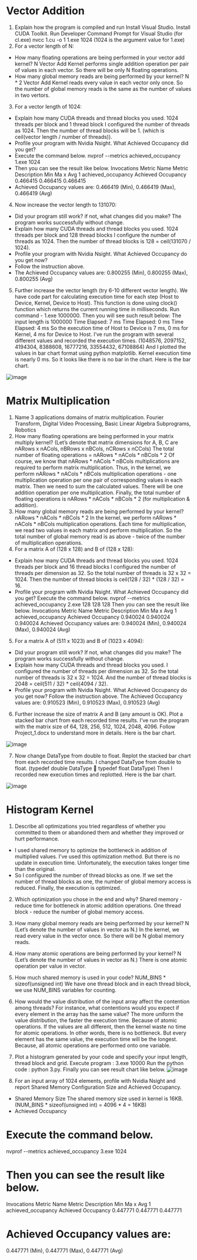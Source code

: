 # Vector Addition

1.	Explain how the program is compiled and run
Install Visual Studio.
Install CUDA Toolkit.
Run Developer Command Prompt for Visual Studio (for cl.exe)
nvcc 1.cu -o 1
1.exe 1024 (1024 is the argument value for 1.exe)
2.	For a vector length of N:
-	How many floating operations are being performed in your vector add kernel?
N
Vector Add Kernel performs single addition operation per pair of values in each vector.
So there will be only N floating operations.
-	How many global memory reads are being performed by your kernel?
N * 2
Vector Add Kernel reads every value in each vector only once.
So the number of global memory reads is the same as the number of values in two vertors.
3.	For a vector length of 1024:
-	Explain how many CUDA threads and thread blocks you used.
1024 threads per block and 1 thread block
I configured the number of threads as 1024.
Then the number of thread blocks will be 1. (which is ceil(vector length / number of threads)).
-	Profile your program with Nvidia Nsight. What Achieved Occupancy did you get?
- Execute the command below.
nvprof --metrics achieved_occupancy 1.exe 1024
- Then you can see the result like below.
Invocations                      Metric Name          Metric Description         Min             Ma x             Avg
          1                achieved_occupancy          Achieved Occupancy      0.466415    0.466415    0.466415
- Achieved Occupancy values are:
0.466419 (Min), 0.466419 (Max), 0.466419 (Avg)
4.	Now increase the vector length to 131070:
-	Did your program still work? if not, what changes did you make?
The program works successfully without change.
-	Explain how many CUDA threads and thread blocks you used.
1024 threads per block and 128 thread blocks
I configure the number of threads as 1024.
Then the number of thread blocks is 128 = ceil(131070 / 1024).
-	Profile your program with Nvidia Nsight. What Achieved Occupancy do you get now?
- Follow the instruction above.
- The Achieved Occupancy values are:
0.800255 (Min), 0.800255 (Max), 0.800255 (Avg)
5.	Further increase the vector length (try 6-10 different vector length).
We have code part for calculating execution time for each step (Host to Device, Kernel, Device to Host). This function is done using clock() function which returns the current running time in milliseconds.
Run command - 1.exe 1000000. Then you will see such result below:
The input length is 1000000
	Time Elapsed: 7 ms
	Time Elapsed: 0 ms
	Time Elapsed: 4 ms
So the execution time of Host to Device is 7 ms, 0 ms for Kernel, 4 ms for Device to Host.
I’ve run the program with several different values and recorded the execution times. (1048576, 2097152, 4194304, 8388608, 16777216, 33554432, 67108864)
And I plotted the values in bar chart format using python matplotlib.
Kernel execution time is nearly 0 ms. So it looks like there is no bar in the chart.
Here is the bar chart.

![image](https://user-images.githubusercontent.com/121934188/211290291-be9cf1c6-79f6-442d-85e6-567c9325b0c2.png)


# Matrix Multiplication

1.	Name 3 applications domains of matrix multiplication.
Fourier Transform, Digital Video Processing, Basic Linear Algebra Subprograms, Robotics
2.	How many floating operations are being performed in your matrix multiply kernel?
(Let’s denote that matrix dimensions for A, B, C are nARows x nACols, nBRows x nBCols, nCRows x nCCols)
The total number of floating operations = nARows * nACols * nBCols * 2
Of course, we know that nARows * nACols * nBCols multiplications are required to perform matrix multiplication.
Thus, in the kernel, we perform nARows * nACols * nBCols multiplication operations - one multiplication operation per one pair of corresponding values in each matrix.
Then we need to sum the calculated values. There will be one addition operation per one multiplication.
Finally, the total number of floating operations is nARows * nACols * nBCols * 2 (for multiplication & addition).
3.	How many global memory reads are being performed by your kernel?
nARows * nACols * nBCols * 2
In the kernel, we perform nARows * nACols * nBCols multiplication operations.
Each time for multiplication, we read two values in each matrix and perform multiplication.
So the total number of global memory read is as above - twice of the number of multiplication operations.
4.	For a matrix A of (128 x 128) and B of (128 x 128):
-	Explain how many CUDA threads and thread blocks you used.
1024 threads per block and 16 thread blocks
I configured the number of threads per dimension as 32. So the total number of threads is 32 x 32 = 1024.
Then the number of thread blocks is ceil(128 / 32) * (128 / 32) = 16.
-	Profile your program with Nvidia Nsight. What Achieved Occupancy did you get?
  Execute the command below.
nvprof --metrics achieved_occupancy 2.exe 128 128 128
  Then you can see the result like below.
Invocations                      Metric Name          Metric Description         Min             Ma x             Avg
          1                achieved_occupancy          Achieved Occupancy      0.940024    0.940024    0.940024
  Achieved Occupancy values are:
0.940024 (Min), 0.940024 (Max), 0.940024 (Avg)
5.	For a matrix A of (511 x 1023) and B of (1023 x 4094):
-	Did your program still work? If not, what changes did you make?
The program works successfully without change.
-	Explain how many CUDA threads and thread blocks you used.
I configured the number of threads per dimension as 32. So the total number of threads is 32 x 32 = 1024.
And the number of thread blocks is 2048 = ceil(511 / 32) * ceil(4094 / 32).
-	Profile your program with Nvidia Nsight. What Achieved Occupancy do you get now?
  Follow the instruction above.
  The Achieved Occupancy values are:
0.910523 (Min), 0.910523 (Max), 0.910523 (Avg)
6.	Further increase the size of matrix A and B (any amount is OK). Plot a stacked bar chart from each recorded time results.
I’ve run the program with the matrix size of 64, 128,  256, 512, 1024, 2048, 4096.
Follow Project_1.docx to understand more in details.
Here is the bar chart.

![image](https://user-images.githubusercontent.com/121934188/211290502-8badd632-413c-4d55-a89a-a1507c6e88f1.png)

7.	Now change DataType from double to float. Replot the stacked bar chart from each recorded time results.
I changed DataType from double to float. (typedef double DataType  typedef float DataType)
Then I recorded new execution times and replotted.
Here is the bar chart.

![image](https://user-images.githubusercontent.com/121934188/211290531-84a249bd-7522-48e5-8da3-350a9a311665.png)

# Histogram Kernel

1.	Describe all optimizations you tried regardless of whether you committed to them or abandoned them and whether they improved or hurt performance.
-	I used shared memory to optimize the bottleneck in addition of multiplied values.
I’ve used this optimization method. But there is no update in execution time.
Unfortunately, the execution takes longer time than the original.
-	So I configured the number of thread blocks as one.
If we set the number of thread blocks as one, the number of global memory access is reduced.
Finally, the execution is optimized.
2.	Which optimization you chose in the end and why?
Shared memory - reduce time for bottleneck in atomic addition operations.
One thread block - reduce the number of global memory access.
3.	How many global memory reads are being performed by your kernel?
N (Let’s denote the number of values in vector as N.)
In the kernel, we read every value in the vector once.
So there will be N global memory reads.
4.	How many atomic operations are being performed by your kernel?
N (Let’s denote the number of values in vector as N.)
There is one atomic operation per value in vector.
5.	How much shared memory is used in your code?
NUM_BINS * sizeof(unsigned int)
We have one thread block and in each thread block, we use NUM_BINS variables for counting.
6.	How would the value distribution of the input array affect the contention among threads? For instance, what contentions would you expect if every element in the array has the same value?
The more uniform the value distribution, the faster the execution time. Because of atomic operations. If the values are all different, then the kernel waste no time for atomic operations. In other words, there is no bottleneck.
But every element has the same value, the execution time will be the longest. Because, all atomic operations are performed onto one variable.
7.	Plot a histogram generated by your code and specify your input length, thread block and grid.
Execute program : 3.exe 10000
Run the python code : python 3.py. Finally you can see result chart like below.
![image](https://user-images.githubusercontent.com/121934188/211290682-25e3ca04-b5e8-4494-a95b-514464aef5ba.png)

8.	For an input array of 1024 elements, profile with Nvidia Nsight and report Shared Memory Configuration Size and Achieved Occupancy.
-	Shared Memory Size
The shared memory size used in kernel is 16KB. (NUM_BINS * sizeof(unsigned int) = 4096 * 4 = 16KB)
-	Achieved Occupancy
# Execute the command below.
nvprof --metrics achieved_occupancy 3.exe 1024
# Then you can see the result like below.
Invocations                      Metric Name          Metric Description         Min             Ma x             Avg
          1                achieved_occupancy          Achieved Occupancy      0.447771    0.447771    0.447771
# Achieved Occupancy values are:
0.447771 (Min), 0.447771 (Max), 0.447771 (Avg)



